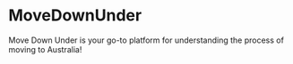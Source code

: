 # MoveDownUnder
Move Down Under is your go-to platform for understanding the process of moving to Australia! 

